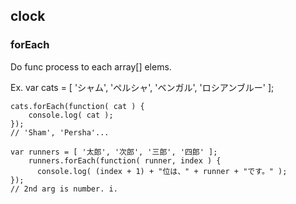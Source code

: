 

## clock

### forEach
Do func process to each array[] elems.

Ex.
    var cats = 
        [ 'シャム', 'ペルシャ', 'ベンガル', 'ロシアンブルー' ];

    cats.forEach(function( cat ) {
        console.log( cat );
    });
    // 'Sham', 'Persha'...

    var runners = [ '太郎', '次郎', '三郎', '四郎' ];
        runners.forEach(function( runner, index ) {
          console.log( (index + 1) + "位は、" + runner + "です。" );
    }); 
    // 2nd arg is number. i.
